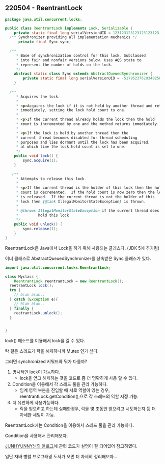 ## 220504 - ReentrantLock

```java
package java.util.concurrent.locks;

public class ReentrantLock implements Lock, Serializable {
  	private static final long serialVersionUID = 123123123123123123123;
  /** Synchronizer providing all implementation mechanics */
	  private final Sync sync;
  
  /**
     * Base of synchronization control for this lock. Subclassed
     * into fair and nonfair versions below. Uses AQS state to
     * represent the number of holds on the lock.
     */
    abstract static class Sync extends AbstractQueuedSynchronizer {
        private static final long serialVersionUID = -5179523762034025860L;
    }
  
  /**
     * Acquires the lock.
     *
     * <p>Acquires the lock if it is not held by another thread and returns
     * immediately, setting the lock hold count to one.
     *
     * <p>If the current thread already holds the lock then the hold
     * count is incremented by one and the method returns immediately.
     *
     * <p>If the lock is held by another thread then the
     * current thread becomes disabled for thread scheduling
     * purposes and lies dormant until the lock has been acquired,
     * at which time the lock hold count is set to one.
     */
    public void lock() {
        sync.acquire(1);
    }
  
   /**
     * Attempts to release this lock.
     *
     * <p>If the current thread is the holder of this lock then the hold
     * count is decremented.  If the hold count is now zero then the lock
     * is released.  If the current thread is not the holder of this
     * lock then {@link IllegalMonitorStateException} is thrown.
     *
     * @throws IllegalMonitorStateException if the current thread does not
     *         hold this lock
     */
    public void unlock() {
        sync.release(1);
    }
}


```

ReentrantLock은 Java에서 Lock을 하기 위해 사용되는 클래스다. (JDK 5에 추가됨)

이너 클래스로 AbstractQueuedSynchronizer를 상속받은 Sync 클래스가 있다.

```java
import java.util.concurrent.locks.ReentrantLock;

class Myclass {
	ReentrantLock reentrantLock = new ReentrantLock();
  reetrantLock.lock();
  try {
    // blah blah..
  } catch (Exception e){
    // blah blah..
  } finally {
    reetrantLock.unlock();  
  }


}
```



lock() 메소드를 이용해서 lock을 걸 수 있다.

락 걸은 스레드가 락을 해제하니까 Mutex 인가 싶다.

그러면 synchronized 키워드와 뭐가 다를까?



1. 명시적인 lock이 가능하다.
   - lock을 얻고 해제하는 것을 코드로 좀 더 명확하게 사용 할 수 있다.
2. Condition을 이용해서 각 스레드 풀을 관리 가능하다.
   - 임계 영역 부분을 진입할 때 서로 역할이 있는 경우, reentrantLock.getCondition();으로 각 스레드의 역할 지정 가능.
3. 더 유연하게 사용가능하다.
   - 락을 얻으려고 하는데 실패한경우, 락을 몇 초동안 얻으려고 시도하는지 등 더 자세한 세팅이 가능.



ReentrantLock에는 Condition을 이용해서 스레드 풀을 관리 가능하다.

Condition을 사용해서 관리해보자.

[JUNHYUNNY님의 블로그](https://junhyunny.blogspot.com/2019/02/lock-condtion.html)에 관련 코드가 설명이 잘 되어있어 참고하였다.



일단 자바 병렬 프로그래밍 도서가 오면 더 자세히 정리해보자...